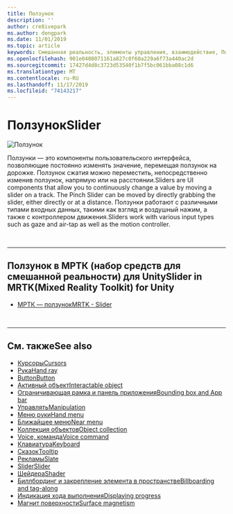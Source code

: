 ```yaml
---
title: Ползунок
description: ''
author: cre8ivepark
ms.author: dongpark
ms.date: 11/01/2019
ms.topic: article
keywords: Смешанная реальность, элементы управления, взаимодействие, Пользовательский интерфейс, UX
ms.openlocfilehash: 901e0408071161a827c0f60a229a6f73a440ac2d
ms.sourcegitcommit: 17427d4d8c3723d53540f1b7f5bc061bba08c1d6
ms.translationtype: MT
ms.contentlocale: ru-RU
ms.lasthandoff: 11/17/2019
ms.locfileid: "74143217"
---
```

# <a name="slider"></a><span data-ttu-id="209f9-103">Ползунок</span><span class="sxs-lookup"><span data-stu-id="209f9-103">Slider</span></span>

![Ползунок](images/UX/UX_Hero_Slider.jpg)

<span data-ttu-id="209f9-105">Ползунки — это компоненты пользовательского интерфейса, позволяющие постоянно изменять значение, перемещая ползунок на дорожке. Ползунок сжатия можно переместить, непосредственно изменив ползунок, напрямую или на расстоянии.</span><span class="sxs-lookup"><span data-stu-id="209f9-105">Sliders are UI components that allow you to continuously change a value by moving a slider on a track. The Pinch Slider can be moved by directly grabbing the slider, either directly or at a distance.</span></span> <span data-ttu-id="209f9-106">Ползунки работают с различными типами входных данных, такими как взгляд и воздушный нажим, а также с контроллером движения.</span><span class="sxs-lookup"><span data-stu-id="209f9-106">Sliders work with various input types such as gaze and air-tap as well as the motion controller.</span></span>

<br>

---

## <a name="slider-in-mrtkmixed-reality-toolkit-for-unity"></a><span data-ttu-id="209f9-107">Ползунок в МРТК (набор средств для смешанной реальности) для Unity</span><span class="sxs-lookup"><span data-stu-id="209f9-107">Slider in MRTK(Mixed Reality Toolkit) for Unity</span></span>

* [<span data-ttu-id="209f9-108">МРТК — ползунок</span><span class="sxs-lookup"><span data-stu-id="209f9-108">MRTK - Slider</span></span>](https://microsoft.github.io/MixedRealityToolkit-Unity/Documentation/README_Sliders.html)

<br>

---

## <a name="see-also"></a><span data-ttu-id="209f9-109">См. также</span><span class="sxs-lookup"><span data-stu-id="209f9-109">See also</span></span>

* [<span data-ttu-id="209f9-110">Курсоры</span><span class="sxs-lookup"><span data-stu-id="209f9-110">Cursors</span></span>](cursors.md)
* [<span data-ttu-id="209f9-111">Рука</span><span class="sxs-lookup"><span data-stu-id="209f9-111">Hand ray</span></span>](point-and-commit.md)
* [<span data-ttu-id="209f9-112">Button</span><span class="sxs-lookup"><span data-stu-id="209f9-112">Button</span></span>](button.md)
* [<span data-ttu-id="209f9-113">Активный объект</span><span class="sxs-lookup"><span data-stu-id="209f9-113">Interactable object</span></span>](interactable-object.md)
* [<span data-ttu-id="209f9-114">Ограничивающая рамка и панель приложения</span><span class="sxs-lookup"><span data-stu-id="209f9-114">Bounding box and App bar</span></span>](app-bar-and-bounding-box.md)
* [<span data-ttu-id="209f9-115">Управлять</span><span class="sxs-lookup"><span data-stu-id="209f9-115">Manipulation</span></span>](direct-manipulation.md)
* [<span data-ttu-id="209f9-116">Меню руки</span><span class="sxs-lookup"><span data-stu-id="209f9-116">Hand menu</span></span>](hand-menu.md)
* [<span data-ttu-id="209f9-117">Ближайшее меню</span><span class="sxs-lookup"><span data-stu-id="209f9-117">Near menu</span></span>](near-menu.md)
* [<span data-ttu-id="209f9-118">Коллекция объектов</span><span class="sxs-lookup"><span data-stu-id="209f9-118">Object collection</span></span>](object-collection.md)
* [<span data-ttu-id="209f9-119">Voice, команда</span><span class="sxs-lookup"><span data-stu-id="209f9-119">Voice command</span></span>](voice-input.md)
* [<span data-ttu-id="209f9-120">Клавиатура</span><span class="sxs-lookup"><span data-stu-id="209f9-120">Keyboard</span></span>](keyboard.md)
* [<span data-ttu-id="209f9-121">Сказок</span><span class="sxs-lookup"><span data-stu-id="209f9-121">Tooltip</span></span>](tooltip.md)
* [<span data-ttu-id="209f9-122">Рекламы</span><span class="sxs-lookup"><span data-stu-id="209f9-122">Slate</span></span>](slate.md)
* [<span data-ttu-id="209f9-123">Slider</span><span class="sxs-lookup"><span data-stu-id="209f9-123">Slider</span></span>](slider.md)
* [<span data-ttu-id="209f9-124">Шейдера</span><span class="sxs-lookup"><span data-stu-id="209f9-124">Shader</span></span>](shader.md)
* [<span data-ttu-id="209f9-125">Биллбординг и закрепление элемента в пространстве</span><span class="sxs-lookup"><span data-stu-id="209f9-125">Billboarding and tag-along</span></span>](billboarding-and-tag-along.md)
* [<span data-ttu-id="209f9-126">Индикация хода выполнения</span><span class="sxs-lookup"><span data-stu-id="209f9-126">Displaying progress</span></span>](progress.md)
* [<span data-ttu-id="209f9-127">Магнит поверхности</span><span class="sxs-lookup"><span data-stu-id="209f9-127">Surface magnetism</span></span>](surface-magnetism.md)
